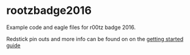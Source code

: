 # rootzbadge2016
Example code and eagle files for r00tz badge 2016. 

Redstick pin outs and more info can be found on on the [getting started guide](https://learn.sparkfun.com/tutorials/redstick-hookup-guide?_ga=1.64179373.304927311.1426541708)
